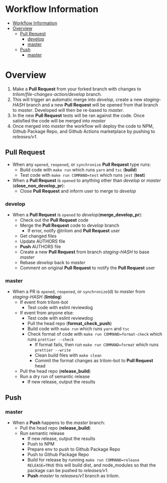 
# Workflow Information

- [Workflow Information](#workflow-information)
- [Overview](#overview)
  - [Pull Request](#pull-request)
    - [develop](#develop)
    - [master](#master)
  - [Push](#push)
    - [master](#master-1)

# Overview

1. Make a **Pull Request** from your forked branch with changes to _trilom/file-changes-action/develop_ branch.
2. This will trigger an automatic merge into _develop_, create a new _staging-HASH_ branch and a new **Pull Request** will be opened from that branch to _master_.  Developed will then be re-based to _master_.
3. In the new **Pull Request** tests will be ran against the code.  Once satisfied the code will be merged into _master_
4. Once merged into _master_ the workflow will deploy the code to NPM, Github Package Repo, and Github Actions marketplace by pushing to _releases/v1_.

## Pull Request

- When any `opened`, `reopened`, or `synchronize` **Pull Request** type runs:
  - Build code with `make run` which runs `yarn` and `tsc` (**build**)
  - Test code with `make run COMMAND=test` which runs `jest` (**test**)
- When a **Pull Request** is `opened` to anything other than _develop_ or _master_ (**close_non_develop_pr**):
  - Close **Pull Request** and inform user to merge to _develop_

### develop

- When a **Pull Request** is `opened` to _develop_(**merge_develop_pr**):
  - Check out the **Pull Request** code
  - Merge the **Pull Request** code to _develop_ branch
    - If error, notify @trilom and **Pull Request** user
  - Get changed files
  - Update AUTHORS file
  - **Push** AUTHORS file
  - Create a new **Pull Request** from branch _staging-HASH_ to base _master_
  - Rebase _develop_ back to _master_
  - Comment on original **Pull Request** to notify the **Pull Request** user

### master

- When a PR is `opened`, `reopened`, or `synchronize`(d) to _master_ from _staging-HASH_ (**lintdog**)
  - If event from trilom-bot
    - Test code with eslint reviewdog
  - If event from anyone else:
    - Test code with eslint reviewdog
    - Pull the head repo (**format_check_push**)
    - Build code with `make run` which runs `yarn` and `tsc`
    - Check format of code with `make run COMMAND=format-check` which runs `prettier --check`
      - If format fails, then run `make run COMMAND=format` which runs `prettier --write`
      - Clean build files with `make clean`
      - Commit the format changes as trilom-bot to **Pull Request** head
  - Pull the head repo (**release_build**)
  - Run a dry run of semantic release
    - If new release, output the results

## Push

### master

- When a **Push** happens to the _master_ branch:
  - Pull the head repo (**release_build**)
  - Run semantic release
    - If new release, output the results
    - Push to NPM
    - Prepare env to push to Github Package Repo
    - Push to Github Package Repo
    - Build for release by running `make run COMMAND=release RELEASE=TRUE` this will build dist, and node_modules so that the package can be pushed to _releases/v1_.
    - **Push** _master_ to _releases/v1_ branch as trilom.

